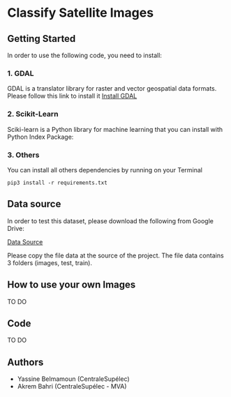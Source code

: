 # Classify Satellite Images

## Getting Started

In order to use the following code, you need to install:

### 1. GDAL

GDAL is a translator library for raster and vector geospatial data formats.
Please follow this link to install it [Install GDAL](https://trac.osgeo.org/gdal/wiki/GdalOgrInPython)

### 2. Scikit-Learn

Sciki-learn is a Python library for machine learning that you can install with Python Index Package:

### 3. Others

You can install all others dependencies by running on your Terminal

```
pip3 install -r requirements.txt
```

## Data source

In order to test this dataset, please download the following from Google Drive:

[Data Source](https://drive.google.com/open?id=1VzEmH4ex36sbYDWDAf2M2eY-tcjsH2lD)

Please copy the file data at the source of the project.
The file data contains 3 folders (images, test, train).


## How to use your own Images

TO DO

## Code

TO DO

## Authors

* Yassine Belmamoun (CentraleSupélec)
* Akrem Bahri (CentraleSupélec - MVA)
